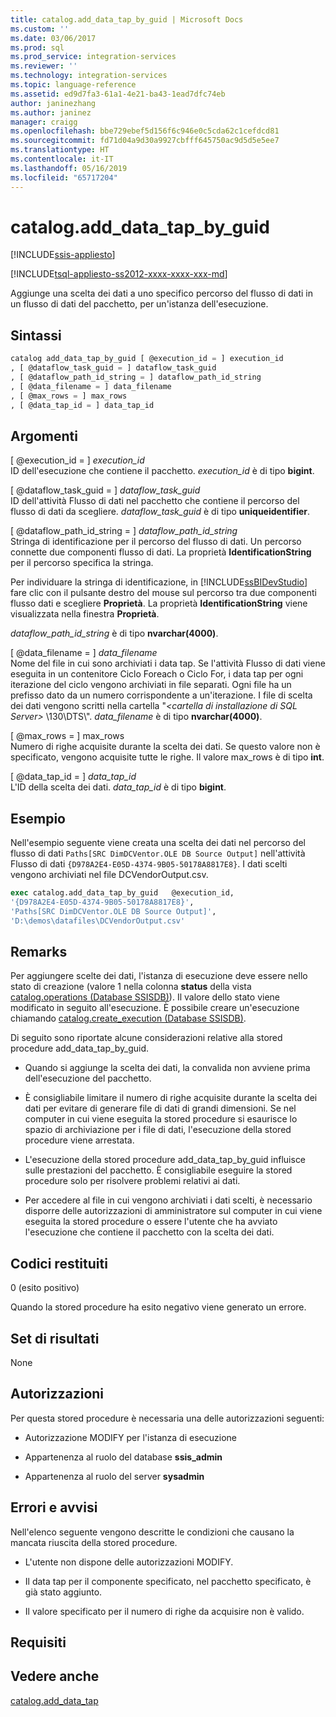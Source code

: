 ```yaml
---
title: catalog.add_data_tap_by_guid | Microsoft Docs
ms.custom: ''
ms.date: 03/06/2017
ms.prod: sql
ms.prod_service: integration-services
ms.reviewer: ''
ms.technology: integration-services
ms.topic: language-reference
ms.assetid: ed9d7fa3-61a1-4e21-ba43-1ead7dfc74eb
author: janinezhang
ms.author: janinez
manager: craigg
ms.openlocfilehash: bbe729ebef5d156f6c946e0c5cda62c1cefdcd81
ms.sourcegitcommit: fd71d04a9d30a9927cbfff645750ac9d5d5e5ee7
ms.translationtype: HT
ms.contentlocale: it-IT
ms.lasthandoff: 05/16/2019
ms.locfileid: "65717204"
---
```

# <a name="catalogadddatatapbyguid"></a>catalog.add_data_tap_by_guid 

[!INCLUDE[ssis-appliesto](../../includes/ssis-appliesto-ssvrpluslinux-asdb-asdw-xxx.md)]


[!INCLUDE[tsql-appliesto-ss2012-xxxx-xxxx-xxx-md](../../includes/tsql-appliesto-ss2012-xxxx-xxxx-xxx-md.md)]

  Aggiunge una scelta dei dati a uno specifico percorso del flusso di dati in un flusso di dati del pacchetto, per un'istanza dell'esecuzione.  
  
## <a name="syntax"></a>Sintassi  
  
```sql  
catalog add_data_tap_by_guid [ @execution_id = ] execution_id  
, [ @dataflow_task_guid = ] dataflow_task_guid   
, [ @dataflow_path_id_string = ] dataflow_path_id_string  
, [ @data_filename = ] data_filename  
, [ @max_rows = ] max_rows  
, [ @data_tap_id = ] data_tap_id  
```  
  
## <a name="arguments"></a>Argomenti  
 [ @execution_id = ] *execution_id*  
 ID dell'esecuzione che contiene il pacchetto. *execution_id* è di tipo **bigint**.  
  
 [ @dataflow_task_guid = ] *dataflow_task_guid*  
 ID dell'attività Flusso di dati nel pacchetto che contiene il percorso del flusso di dati da scegliere. *dataflow_task_guid* è di tipo **uniqueidentifier**.  
  
 [ @dataflow_path_id_string = ] *dataflow_path_id_string*  
 Stringa di identificazione per il percorso del flusso di dati. Un percorso connette due componenti flusso di dati. La proprietà **IdentificationString** per il percorso specifica la stringa.  
  
 Per individuare la stringa di identificazione, in [!INCLUDE[ssBIDevStudio](../../includes/ssbidevstudio-md.md)] fare clic con il pulsante destro del mouse sul percorso tra due componenti flusso dati e scegliere **Proprietà**. La proprietà **IdentificationString** viene visualizzata nella finestra **Proprietà**.  
  
 *dataflow_path_id_string* è di tipo **nvarchar(4000)**.  
  
 [ @data_filename = ] *data_filename*  
 Nome del file in cui sono archiviati i data tap. Se l'attività Flusso di dati viene eseguita in un contenitore Ciclo Foreach o Ciclo For, i data tap per ogni iterazione del ciclo vengono archiviati in file separati. Ogni file ha un prefisso dato da un numero corrispondente a un'iterazione. I file di scelta dei dati vengono scritti nella cartella "*\<cartella di installazione di SQL Server>* \130\DTS\\". *data_filename* è di tipo **nvarchar(4000)**.  
  
 [ @max_rows = ] max_rows  
 Numero di righe acquisite durante la scelta dei dati. Se questo valore non è specificato, vengono acquisite tutte le righe. Il valore max_rows è di tipo **int**.  
  
 [ @data_tap_id = ] *data_tap_id*  
 L'ID della scelta dei dati. *data_tap_id* è di tipo **bigint**.  
  
## <a name="example"></a>Esempio  
 Nell'esempio seguente viene creata una scelta dei dati nel percorso del flusso di dati `Paths[SRC DimDCVentor.OLE DB Source Output]` nell'attività Flusso di dati `{D978A2E4-E05D-4374-9B05-50178A8817E8}`. I dati scelti vengono archiviati nel file DCVendorOutput.csv.  
  
```sql
exec catalog.add_data_tap_by_guid   @execution_id,   
'{D978A2E4-E05D-4374-9B05-50178A8817E8}',   
'Paths[SRC DimDCVentor.OLE DB Source Output]',   
'D:\demos\datafiles\DCVendorOutput.csv'  
```  
  
## <a name="remarks"></a>Remarks  
 Per aggiungere scelte dei dati, l'istanza di esecuzione deve essere nello stato di creazione (valore 1 nella colonna **status** della vista [catalog.operations &#40;Database SSISDB&#41;](../../integration-services/system-views/catalog-operations-ssisdb-database.md)). Il valore dello stato viene modificato in seguito all'esecuzione. È possibile creare un'esecuzione chiamando [catalog.create_execution &#40;Database SSISDB&#41;](../../integration-services/system-stored-procedures/catalog-create-execution-ssisdb-database.md).  
  
 Di seguito sono riportate alcune considerazioni relative alla stored procedure add_data_tap_by_guid.  
  
-   Quando si aggiunge la scelta dei dati, la convalida non avviene prima dell'esecuzione del pacchetto.  
  
-   È consigliabile limitare il numero di righe acquisite durante la scelta dei dati per evitare di generare file di dati di grandi dimensioni. Se nel computer in cui viene eseguita la stored procedure si esaurisce lo spazio di archiviazione per i file di dati, l'esecuzione della stored procedure viene arrestata.  
  
-   L'esecuzione della stored procedure add_data_tap_by_guid influisce sulle prestazioni del pacchetto. È consigliabile eseguire la stored procedure solo per risolvere problemi relativi ai dati.  
  
-   Per accedere al file in cui vengono archiviati i dati scelti, è necessario disporre delle autorizzazioni di amministratore sul computer in cui viene eseguita la stored procedure o essere l'utente che ha avviato l'esecuzione che contiene il pacchetto con la scelta dei dati.  
  
## <a name="return-codes"></a>Codici restituiti  
 0 (esito positivo)  
  
 Quando la stored procedure ha esito negativo viene generato un errore.  
  
## <a name="result-set"></a>Set di risultati  
 None  
  
## <a name="permissions"></a>Autorizzazioni  
 Per questa stored procedure è necessaria una delle autorizzazioni seguenti:  
  
-   Autorizzazione MODIFY per l'istanza di esecuzione  
  
-   Appartenenza al ruolo del database **ssis_admin**  
  
-   Appartenenza al ruolo del server **sysadmin**  
  
## <a name="errors-and-warnings"></a>Errori e avvisi  
 Nell'elenco seguente vengono descritte le condizioni che causano la mancata riuscita della stored procedure.  
  
-   L'utente non dispone delle autorizzazioni MODIFY.  
  
-   Il data tap per il componente specificato, nel pacchetto specificato, è già stato aggiunto.  
  
-   Il valore specificato per il numero di righe da acquisire non è valido.  
  
## <a name="requirements"></a>Requisiti  
  
## <a name="see-also"></a>Vedere anche  
 [catalog.add_data_tap](../../integration-services/system-stored-procedures/catalog-add-data-tap.md)  
  
  
